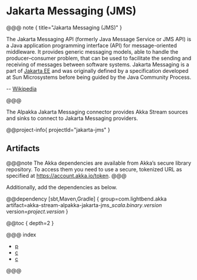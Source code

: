 # Jakarta Messaging (JMS)

@@@ note { title="Jakarta Messaging (JMS)" }

The Jakarta Messaging API (formerly Java Message Service or JMS API) is a Java application programming interface (API) for message-oriented middleware. It provides generic messaging models, able to handle the producer–consumer problem, that can be used to facilitate the sending and receiving of messages between software systems. Jakarta Messaging is a part of [Jakarta EE]((https://jakarta.ee)) and was originally defined by a specification developed at Sun Microsystems before being guided by the Java Community Process.

-- [Wikipedia](https://en.wikipedia.org/wiki/Jakarta_Messaging)

@@@

The Alpakka Jakarta Messaging connector provides Akka Stream sources and sinks to connect to Jakarta Messaging providers.

@@project-info{ projectId="jakarta-jms" }

## Artifacts

@@@note
The Akka dependencies are available from Akka’s secure library repository. To access them you need to use a secure, tokenized URL as specified at https://account.akka.io/token.
@@@

Additionally, add the dependencies as below.

@@dependency [sbt,Maven,Gradle] {
  group=com.lightbend.akka
  artifact=akka-stream-alpakka-jakarta-jms_$scala.binary.version$
  version=$project.version$
}

@@toc { depth=2 }

@@@ index

* [p](producer.md)
* [c](consumer.md)
* [c](browse.md)

@@@
